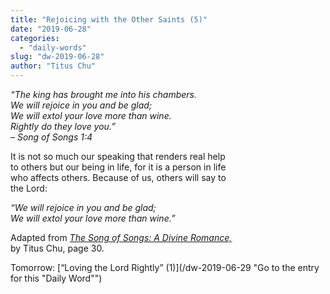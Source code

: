 ```yaml
---
title: "Rejoicing with the Other Saints (5)"
date: "2019-06-28"
categories: 
  - "daily-words"
slug: "dw-2019-06-28"
author: "Titus Chu"
---
```


_“The king has brought me into his chambers._  
_We will rejoice in you and be glad;_  
_We will extol your love more than wine._  
_Rightly do they love you.”_  
_– Song of Songs 1:4_

It is not so much our speaking that renders real help  
to others but our being in life, for it is a person in life  
who affects others. Because of us, others will say to  
the Lord:  
  
_“We will rejoice in you and be glad;_  
_We will extol your love more than wine.”_

Adapted from _[The Song of Songs: A Divine Romance,](/song-of-songs-dr/)_  
by Titus Chu, page 30.

Tomorrow: [“Loving the Lord Rightly” (1)](/dw-2019-06-29 "Go to the entry for this "Daily Word"")

